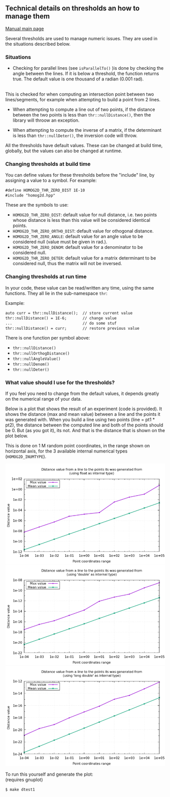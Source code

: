 ## Technical details on thresholds an how to manage them

[Manual main page](homog2d_manual.md)

Several thresholds are used to manage numeric issues.
They are used in the situations described below.

### Situations

* Checking for parallel lines (see `isParallelTo()` )is done by checking the angle between the lines.
If it is below a threshold, the function returns true.
The default value is one thousand of a radian (0.001 rad).
<br>
This is checked for when computing an intersection point between two  lines/segments, for example when attempting to build a point from 2 lines.

* When attempting to compute a line out of two points, if the distance between the two points is less than `thr::nullDistance()`,
then the library will throow an exception.

* When attempting to compute the inverse of a matrix, if the determinant is less
than `thr::nullDeter()`, the inversion code will throw.


All the thresholds have default values.
These can be changed at build time, globally, but the values can also be changed at runtime.

### Changing thresholds at build time

You can define values for these thresholds before the "include" line, by assigning a value to a symbol.
For example:
```
#define HOMOG2D_THR_ZERO_DIST 1E-10
#include "homog2d.hpp"
```

These are the symbols to use:

* `HOMOG2D_THR_ZERO_DIST`: default value for null distance, i.e. two points whose distance is less than this value will be considered identical points.
* `HOMOG2D_THR_ZERO_ORTHO_DIST`: default value for othogonal distance.
* `HOMOG2D_THR_ZERO_ANGLE`: default value for an angle value to be considered null (value must be given in rad.).
* `HOMOG2D_THR_ZERO_DENOM`: default value for a denominator to be considered null.
* `HOMOG2D_THR_ZERO_DETER`: default value for a matrix determinant to be considered null, thus the matrix will not be inversed.

### Changing thresholds at run time

In your code, these value can be read/written any time, using the same functions.
They all lie in the sub-namespace `thr`:

Example:
```
auto curr = thr::nullDistance();  // store current value
thr::nullDistance() = 1E-6;       // change value
...                               // do some stuf
thr::nullDistance() = curr;       // restore previous value
```

There is one function per symbol above:
* `thr::nullDistance()`
* `thr::nullOrthogDistance()`
* `thr::nullAngleValue()`
* `thr::nullDenom()`
* `thr::nullDeter()`

### What value should I use for the thresholds?

If you feel you need to change from the default values, it depends greatly on the numerical range of your data.

Below is a plot that shows the result of an experiment (code is provided).
It shows the distance (max and mean value) between a line and the points it was generated with.
When you build a line using two points (line = pt1 * pt2), the distance between the computed line and both of the points should be 0.
But (as you got it), its not. And that is the distance that is shown on the plot below.

This is done on 1 M random point coordinates, in the range shown on horizontal axis, for the 3 available internal numerical types (`HOMOG2D_INUMTYPE`).

![dtest1_f](img_other/dtest1_f.png)
![dtest1_d](img_other/dtest1_d.png)
![dtest1_l](img_other/dtest1_l.png)

To run this yourself and generate the plot:
<br>
(requires gnuplot)
```
$ make dtest1
```

